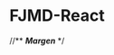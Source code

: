 # FJMD-React

//** _________________________________________________________________________Margen_________________________________________________________________________ */